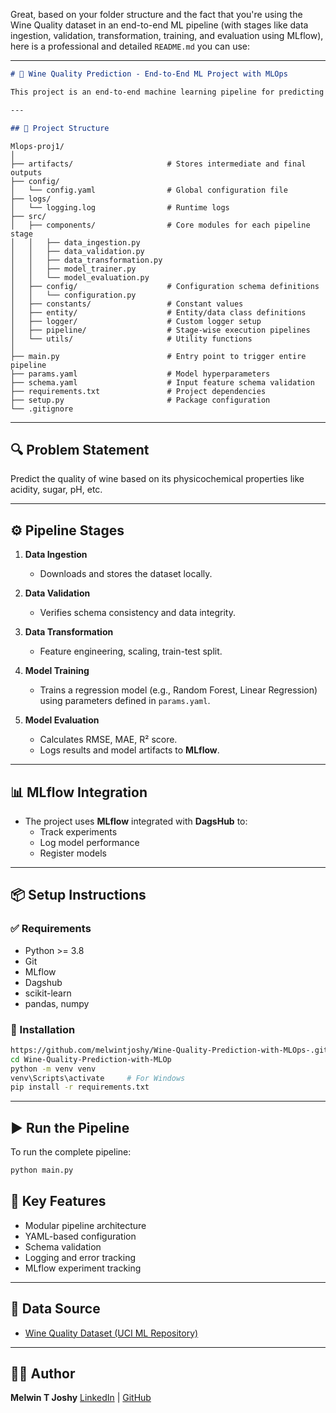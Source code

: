 Great, based on your folder structure and the fact that you're using the Wine Quality dataset in an end-to-end ML pipeline (with stages like data ingestion, validation, transformation, training, and evaluation using MLflow), here is a professional and detailed `README.md` you can use:

---

```markdown
# 🍷 Wine Quality Prediction - End-to-End ML Project with MLOps

This project is an end-to-end machine learning pipeline for predicting wine quality using the [Wine Quality Dataset](https://archive.ics.uci.edu/ml/datasets/wine+quality). It follows MLOps best practices including modular coding, logging, configuration management, experiment tracking with MLflow, and version control with Git.

---

## 📁 Project Structure

```

```
Mlops-proj1/
│
├── artifacts/                     # Stores intermediate and final outputs
├── config/
│   └── config.yaml                # Global configuration file
├── logs/
│   └── logging.log                # Runtime logs
├── src/
│   ├── components/                # Core modules for each pipeline stage
│   │   ├── data_ingestion.py
│   │   ├── data_validation.py
│   │   ├── data_transformation.py
│   │   ├── model_trainer.py
│   │   └── model_evaluation.py
│   ├── config/                    # Configuration schema definitions
│   │   └── configuration.py
│   ├── constants/                 # Constant values
│   ├── entity/                    # Entity/data class definitions
│   ├── logger/                    # Custom logger setup
│   ├── pipeline/                  # Stage-wise execution pipelines
│   └── utils/                     # Utility functions
│
├── main.py                        # Entry point to trigger entire pipeline
├── params.yaml                    # Model hyperparameters
├── schema.yaml                    # Input feature schema validation
├── requirements.txt               # Project dependencies
├── setup.py                       # Package configuration
└── .gitignore
```


---

## 🔍 Problem Statement

Predict the quality of wine based on its physicochemical properties like acidity, sugar, pH, etc.

---

## ⚙️ Pipeline Stages

1. **Data Ingestion**
   - Downloads and stores the dataset locally.

2. **Data Validation**
   - Verifies schema consistency and data integrity.

3. **Data Transformation**
   - Feature engineering, scaling, train-test split.

4. **Model Training**
   - Trains a regression model (e.g., Random Forest, Linear Regression) using parameters defined in `params.yaml`.

5. **Model Evaluation**
   - Calculates RMSE, MAE, R² score.
   - Logs results and model artifacts to **MLflow**.

---

## 📊 MLflow Integration

- The project uses **MLflow** integrated with **DagsHub** to:
  - Track experiments
  - Log model performance
  - Register models

---

## 📦 Setup Instructions

### ✅ Requirements

- Python >= 3.8
- Git
- MLflow
- Dagshub
- scikit-learn
- pandas, numpy

### 🚀 Installation

```bash
https://github.com/melwintjoshy/Wine-Quality-Prediction-with-MLOps-.git
cd Wine-Quality-Prediction-with-MLOp
python -m venv venv
venv\Scripts\activate     # For Windows
pip install -r requirements.txt
````

---

## ▶️ Run the Pipeline

To run the complete pipeline:

```bash
python main.py
```



## 📌 Key Features

* Modular pipeline architecture
* YAML-based configuration
* Schema validation
* Logging and error tracking
* MLflow experiment tracking

---

## 📂 Data Source

* [Wine Quality Dataset (UCI ML Repository)](https://archive.ics.uci.edu/ml/datasets/wine+quality)

---

## 👨‍💻 Author

**Melwin T Joshy**
[LinkedIn](https://linkedin.com/in/melwintjoshy) | [GitHub](https://github.com/melwintjoshy)
